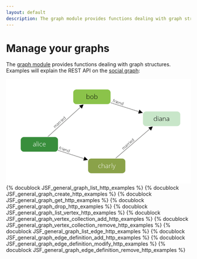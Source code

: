 ```yaml
---
layout: default
description: The graph module provides functions dealing with graph structures
---
```

Manage your graphs
==================

The [graph module](../graphs.html) provides functions dealing with graph structures.
Examples will explain the REST API on the [social graph](../graphs.html#the-social-graph):

![Social Example Graph](../images/social_graph.png)
{% docublock JSF_general_graph_list_http_examples %}
{% docublock JSF_general_graph_create_http_examples %}
{% docublock JSF_general_graph_get_http_examples %}
{% docublock JSF_general_graph_drop_http_examples %}
{% docublock JSF_general_graph_list_vertex_http_examples %}
{% docublock JSF_general_graph_vertex_collection_add_http_examples %}
{% docublock JSF_general_graph_vertex_collection_remove_http_examples %}
{% docublock JSF_general_graph_list_edge_http_examples %}
{% docublock JSF_general_graph_edge_definition_add_http_examples %}
{% docublock JSF_general_graph_edge_definition_modify_http_examples %}
{% docublock JSF_general_graph_edge_definition_remove_http_examples %}
